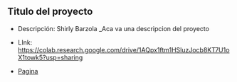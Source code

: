 ## Titulo del proyecto
* Descripción: Shirly Barzola
_Aca va una descripcion del proyecto

 * LInk: https://colab.research.google.com/drive/1AQpx1ftm1HSluzJocb8KT7U1oX1towk5?usp=sharing
 * [Pagina](https://colab.research.google.com/drive/1AQpx1ftm1HSluzJocb8KT7U1oX1towk5?usp=sharing)
